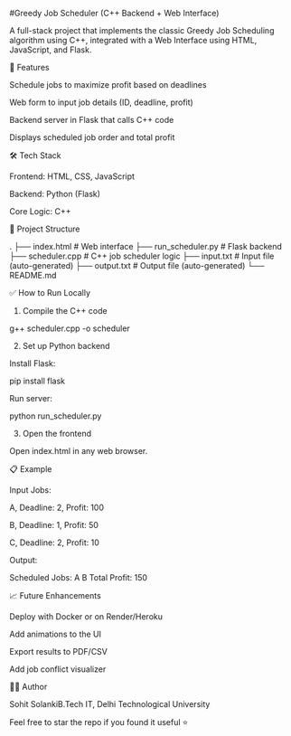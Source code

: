 #Greedy Job Scheduler (C++ Backend + Web Interface)

A full-stack project that implements the classic Greedy Job Scheduling algorithm using C++, integrated with a Web Interface using HTML, JavaScript, and Flask.

🚀 Features

Schedule jobs to maximize profit based on deadlines

Web form to input job details (ID, deadline, profit)

Backend server in Flask that calls C++ code

Displays scheduled job order and total profit

🛠 Tech Stack

Frontend: HTML, CSS, JavaScript

Backend: Python (Flask)

Core Logic: C++

📂 Project Structure

.
├── index.html           # Web interface
├── run_scheduler.py     # Flask backend
├── scheduler.cpp        # C++ job scheduler logic
├── input.txt            # Input file (auto-generated)
├── output.txt           # Output file (auto-generated)
└── README.md

✅ How to Run Locally

1. Compile the C++ code

g++ scheduler.cpp -o scheduler

2. Set up Python backend

Install Flask:

pip install flask

Run server:

python run_scheduler.py

3. Open the frontend

Open index.html in any web browser.

📋 Example

Input Jobs:

A, Deadline: 2, Profit: 100

B, Deadline: 1, Profit: 50

C, Deadline: 2, Profit: 10

Output:

Scheduled Jobs: A B
Total Profit: 150

📈 Future Enhancements

Deploy with Docker or on Render/Heroku

Add animations to the UI

Export results to PDF/CSV

Add job conflict visualizer

👨‍💻 Author

Sohit SolankiB.Tech IT, Delhi Technological University

Feel free to star the repo if you found it useful ⭐
